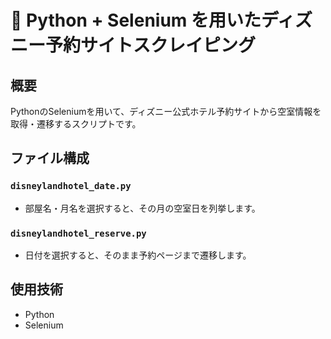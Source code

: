 # 🏰 Python + Selenium を用いたディズニー予約サイトスクレイピング

## 概要

PythonのSeleniumを用いて、ディズニー公式ホテル予約サイトから空室情報を取得・遷移するスクリプトです。

## ファイル構成

### `disneylandhotel_date.py`
- 部屋名・月名を選択すると、その月の空室日を列挙します。

### `disneylandhotel_reserve.py`
- 日付を選択すると、そのまま予約ページまで遷移します。

## 使用技術

- Python
- Selenium

